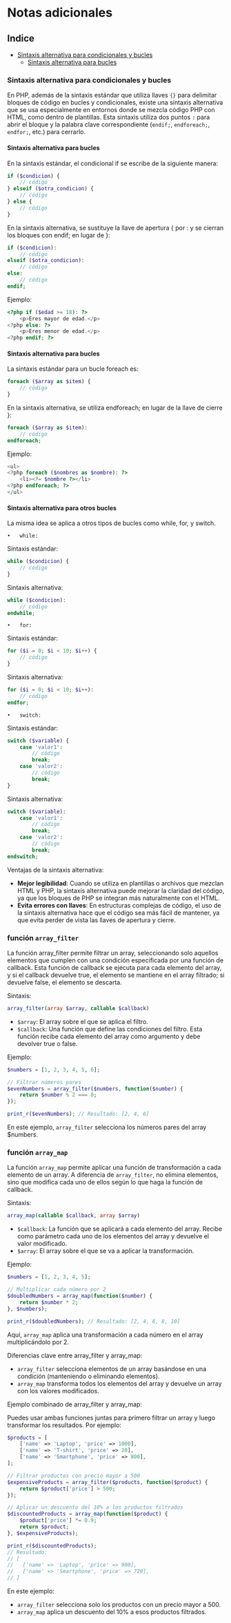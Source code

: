 # Notas adicionales
## Indice
- [Sintaxis alternativa para condicionales y bucles](#sintaxis_condicionaes_y_bucles)
    - [Sintaxis alternativa para bucles](#sintaxis_bucles) 

<a name="sintaxis_condicionaes_y_bucles"></a>
### Sintaxis alternativa para condicionales y bucles
En PHP, además de la sintaxis estándar que utiliza llaves `{}` para delimitar bloques de código en bucles y condicionales, existe una sintaxis alternativa que se usa especialmente en entornos donde se mezcla código PHP con HTML, como dentro de plantillas. Esta sintaxis utiliza dos puntos `:` para abrir el bloque y la palabra clave correspondiente (`endif;`, `endforeach;`, `endfor;`, etc.) para cerrarlo.

<a name="sintaxis_bucles"></a>
#### Sintaxis alternativa para bucles
En la sintaxis estándar, el condicional if se escribe de la siguiente manera:
```php
if ($condicion) {
    // código
} elseif ($otra_condicion) {
    // código
} else {
    // código
}
```

En la sintaxis alternativa, se sustituye la llave de apertura { por : y se cierran los bloques con endif; en lugar de }:
```php
if ($condicion):
    // código
elseif ($otra_condicion):
    // código
else:
    // código
endif;
```

Ejemplo:
```php
<?php if ($edad >= 18): ?>
    <p>Eres mayor de edad.</p>
<?php else: ?>
    <p>Eres menor de edad.</p>
<?php endif; ?>
```


#### Sintaxis alternativa para bucles

La sintaxis estándar para un bucle foreach es:
```php
foreach ($array as $item) {
    // código
}
```
En la sintaxis alternativa, se utiliza endforeach; en lugar de la llave de cierre }:
```php
foreach ($array as $item):
    // código
endforeach;
```
Ejemplo:
```php
<ul>
<?php foreach ($nombres as $nombre): ?>
    <li><?= $nombre ?></li>
<?php endforeach; ?>
</ul>
```
#### Sintaxis alternativa para otros bucles

La misma idea se aplica a otros tipos de bucles como while, for, y switch.

	•	while:
Sintaxis estándar:
```php
while ($condicion) {
    // código
}
```
Sintaxis alternativa:
```php
while ($condicion):
    // código
endwhile;
```

	•	for:
Sintaxis estándar:
```php
for ($i = 0; $i < 10; $i++) {
    // código
}
```
Sintaxis alternativa:
```php
for ($i = 0; $i < 10; $i++):
    // código
endfor;
```

	•	switch:
Sintaxis estándar:
```php
switch ($variable) {
    case 'valor1':
        // código
        break;
    case 'valor2':
        // código
        break;
}
```
Sintaxis alternativa:
```php
switch ($variable):
    case 'valor1':
        // código
        break;
    case 'valor2':
        // código
        break;
endswitch;
```

Ventajas de la sintaxis alternativa:
- **Mejor legibilidad**: Cuando se utiliza en plantillas o archivos que mezclan HTML y PHP, la sintaxis alternativa puede mejorar la claridad del código, ya que los bloques de PHP se integran más naturalmente con el HTML.
- **Evita errores con llaves**: En estructuras complejas de código, el uso de la sintaxis alternativa hace que el código sea más fácil de mantener, ya que evita perder de vista las llaves de apertura y cierre.


### función `array_filter`

La función array_filter permite filtrar un array, seleccionando solo aquellos elementos que cumplen con una condición especificada por una función de callback. Esta función de callback se ejecuta para cada elemento del array, y si el callback devuelve true, el elemento se mantiene en el array filtrado; si devuelve false, el elemento se descarta.

Sintaxis:
```php
array_filter(array $array, callable $callback)
```
- `$array`: El array sobre el que se aplica el filtro.
- `$callback`: Una función que define las condiciones del filtro. Esta función recibe cada elemento del array como argumento y debe devolver true o false.

Ejemplo:
```php
$numbers = [1, 2, 3, 4, 5, 6];

// Filtrar números pares
$evenNumbers = array_filter($numbers, function($number) {
    return $number % 2 === 0;
});

print_r($evenNumbers); // Resultado: [2, 4, 6]
```
En este ejemplo, `array_filter` selecciona los números pares del array $numbers.

### función `array_map`
La función `array_map` permite aplicar una función de transformación a cada elemento de un array. A diferencia de `array_filter`, no elimina elementos, sino que modifica cada uno de ellos según lo que haga la función de callback.

Sintaxis:
```php
array_map(callable $callback, array $array)
```
- `$callback`: La función que se aplicará a cada elemento del array. Recibe como parámetro cada uno de los elementos del array y devuelve el valor modificado.
- `$array`: El array sobre el que se va a aplicar la transformación.

Ejemplo:
```php
$numbers = [1, 2, 3, 4, 5];

// Multiplicar cada número por 2
$doubledNumbers = array_map(function($number) {
    return $number * 2;
}, $numbers);

print_r($doubledNumbers); // Resultado: [2, 4, 6, 8, 10]
```
Aquí, `array_map` aplica una transformación a cada número en el array multiplicándolo por 2.

Diferencias clave entre array_filter y array_map:

- `array_filter` selecciona elementos de un array basándose en una condición (manteniendo o eliminando elementos).
- `array_map` transforma todos los elementos del array y devuelve un array con los valores modificados.

Ejemplo combinado de array_filter y array_map:

Puedes usar ambas funciones juntas para primero filtrar un array y luego transformar los resultados. Por ejemplo:
```php
$products = [
    ['name' => 'Laptop', 'price' => 1000],
    ['name' => 'T-shirt', 'price' => 20],
    ['name' => 'Smartphone', 'price' => 800],
];

// Filtrar productos con precio mayor a 500
$expensiveProducts = array_filter($products, function($product) {
    return $product['price'] > 500;
});

// Aplicar un descuento del 10% a los productos filtrados
$discountedProducts = array_map(function($product) {
    $product['price'] *= 0.9;
    return $product;
}, $expensiveProducts);

print_r($discountedProducts);
// Resultado: 
// [
//   ['name' => 'Laptop', 'price' => 900],
//   ['name' => 'Smartphone', 'price' => 720],
// ]
```
En este ejemplo:

- `array_filter` selecciona solo los productos con un precio mayor a 500.
- `array_map` aplica un descuento del 10% a esos productos filtrados.

